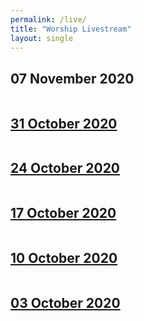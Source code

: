 ```yaml
---
permalink: /live/
title: "Worship Livestream"
layout: single
---
```


## 07 November 2020
<a href="https://youtu.be/eZC6qrwPLck"><img src="{{ site.url }}{{ site.baseurl }}/assets/images/Worship Service - 07 November 2020.jpg" alt="">
## 31 October 2020
<a href="https://youtu.be/eZC6qrwPLck"><img src="{{ site.url }}{{ site.baseurl }}/assets/images/Worship Service - 31 October 2020.jpg" alt="">
## 24 October 2020
<a href="https://youtu.be/ezDHkUNKM-o"><img src="{{ site.url }}{{ site.baseurl }}/assets/images/Worship Service - 24 October 2020.jpg" alt="">
## 17 October 2020
<a href="https://youtu.be/Ow-2yCJkoZk"><img src="{{ site.url }}{{ site.baseurl }}/assets/images/Worship Service - 17 October 2020.jpg" alt="">
## 10 October 2020
<a href="https://youtu.be/OeiNTfVyLBQ"><img src="{{ site.url }}{{ site.baseurl }}/assets/images/Worship Service - 10 October 2020.jpg" alt="">
## 03 October 2020
<a href="https://youtu.be/LxBiWkrvn0U"><img src="{{ site.url }}{{ site.baseurl }}/assets/images/Worship Service - 03 October 2020.jpg" alt="">